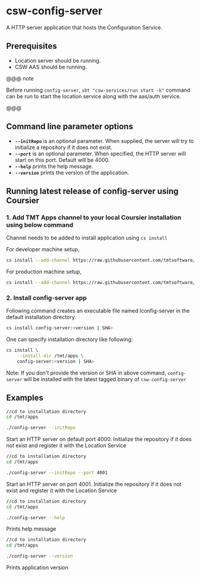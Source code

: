 # csw-config-server

A HTTP server application that hosts the Configuration Service.
  
## Prerequisites

- Location server should be running.
- CSW AAS should be running.

@@@ note

Before running `config-server`, `sbt "csw-services/run start -k"` command can be run to start the location service along with the aas/auth service.

@@@

## Command line parameter options

* **`--initRepo`** is an optional parameter. When supplied, the server will try to initialize a repository if it does not exist.
* **`--port`** is an optional parameter. When specified, the HTTP server will start on this port. Default will be 4000.
* **`--help`** prints the help message.
* **`--version`** prints the version of the application.

## Running latest release of config-server using Coursier

### 1. Add TMT Apps channel to your local Coursier installation using below command

Channel needs to be added to install application using `cs install`

For developer machine setup,

```bash
cs install --add-channel https://raw.githubusercontent.com/tmtsoftware/osw-apps/master/apps.json
```

For production machine setup,

```bash
cs install --add-channel https://raw.githubusercontent.com/tmtsoftware/osw-apps/master/apps.prod.json
```
### 2. Install config-server app

Following command creates an executable file named lconfig-server in the default installation directory.

```bash
cs install config-server:<version | SHA>
```

One can specify installation directory like following:

```bash
cs install \
    --install-dir /tmt/apps \
    config-server:<version | SHA>
```
Note: If you don't provide the version or SHA in above command, `config-server` will be installed with the latest tagged binary of `csw-config-server`

## Examples


```bash
//cd to installation directory
cd /tmt/apps

./config-server --initRepo
```  

Start an HTTP server on default port 4000. Initialize the repository if it does not exist and register it with the Location Service
 

```bash
//cd to installation directory
cd /tmt/apps

./config-server --initRepo --port 4001
```  

Start an HTTP server on port 4001. Initialize the repository if it does not exist and register it with the Location Service 


```bash
//cd to installation directory
cd /tmt/apps

./config-server --help
```  

Prints help message


```bash
//cd to installation directory
cd /tmt/apps

./config-server --version
```   

Prints application version

